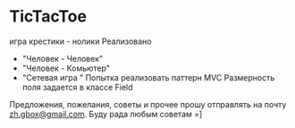 TicTacToe
=========

игра крестики - нолики
Реализовано 
  - "Человек - Человек"
  - "Человек -  Комьютер"
  - "Сетевая игра "
Попытка реализовать паттерн MVC
Размерность поля задается в классе Field

Предложения, пожелания, советы и прочее прошу отправлять на почту zh.gbox@gmail.com.
Буду рада любым советам =]
